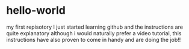 # hello-world
my first repisotory
I just started learning github and the instructions are quite explanatory
although i would naturally prefer a video tutorial, this instructions
have also proven to come in handy and are doing the job!!
